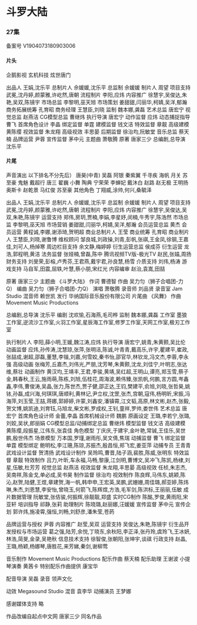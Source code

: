 # 斗罗大陆


### 27集
备案号  V1904073180903006
#### 片头

企鹅影视
玄机科技
炫世唐门

出品人  王娟,沈乐平
总制片人  佘媛媛,沈乐平
总监制  佘媛媛
制片人  周望
项目支持  武冕,沈丹婷,颜蒙雅,许屹然,唐朝
流程制片  李阳,应炜
内容推广  徐慧宇,吴俊达,朱艳,吴双,陈镜宇
市场总监  李黎明,巫天旭
市场策划  姜甜甜,闫丽华,柯婧,吴洋,郁瀚
商务拓展统筹  孔育昭
商务经理  王慧臣,刘晓
监制  魏本娜,龚磊
艺术总监  唐宏宁
视觉总监  赵燕洁
CG模型总监  曹继炜
执行导演  唐宏宁
动作监督  应炜
动态捕捉指导  曹飞
首席角色设计  李晶
绑定监督  单霆
建模监督  钱文洁
特效监督  章靓
高级建模  黄陈缨
视效监督  朱龙翔
高级视效  丰思晏
后期监督  徐治均,阮敏堂
音乐总监  蔡天楠
品牌运营  尹蓉
宣传监督  茅中元
主题曲  萧敬腾
原著  唐家三少
总编剧,总导演  沈乐平

#### 片尾
声音演出
以下排名不分先后）
唐昊(中青)  吴磊
阿银  秦紫翼
千寻疾  海帆
月关  苏至豪
鬼魅  戴超行
唐三  翟巍
小舞  陶典
宁荣荣  李蝉妃
戴沐白  赵路
赵无极  王明扬
奥斯卡  赵乾景
马红俊  苏至豪
其他角色  丁翔威,涂帅,何兴,桑毓泽


出品人  王娟,沈乐平
总制片人  佘媛媛,沈乐平
总监制  佘媛媛
制片人  周望
项目支持  武冕,沈丹婷,颜蒙雅,许屹然,唐朝
流程制片  李阳,应炜
内容推广  徐慧宇,吴俊达,吴双,朱艳,陈镜宇
运营支持  郑伟,房玥,贾楠,李娟,李星妤,闵楠,牛秀宇,陈浩然
市场总监  李黎明,巫天旭
市场营销  姜甜甜,闫丽华,柯婧,吴洋,郁瀚
会员运营总监  黄杰
会员运营  黄程诚,李娜,谢添琦,贺明超
商业总制片人  王莹
商业统筹  孔育昭
商业制片人  王慧臣,刘晓,谢鲁博
维权顾问  邹良城,刘政操,刘青,彭帆,张祺,王金凤,徐钢,王嘉佳,刘可人,杨焯寒
周边栏目支持  余文静,梅婷婷
衍生运营总监  侯成芬
衍生运营  龙浩,郭程明,黄洁
法务监督  张娅楠,曾磊,陈中
腾讯视频TV版-极光TV  赵民,张媌,周扬
财务支持  刘旻荣,彭榕,卢秀芬,王君燕,戴宇君,孙良慧,杨雪
介质支持  刘伟,杨涛
游戏支持  马自军,田震,屈轶,叶慧,蔡小朋,宋红光
内容编审  赵治,袁嵩,田喆

原著  唐家三少
主题曲  《斗罗大陆》
作词  曹德智
作曲  吴力匀（狮子合唱团-力Q）
编曲  吴力匀（狮子合唱团-力Q）
演唱  萧敬腾
录音师  刘品贤
录音室  Jam Studio
混音师  赖世凯
发行  华纳国际音乐股份有限公司
片尾曲  《风舞》
作曲  Movement Music Productions

总编剧,总导演  沈乐平
编剧  沈欢愉,石海燕,毛司桦
监制  魏本娜,龚磊
工作室  墨狼工作室,逆流沙工作室,火羽工作室,星辰海工作室,修罗工作室,天网工作室,极刃工作室

执行制片人  李阳,薛小明,王媛,魏江涛,应炜
执行导演  唐宏宁,姚青,朱黄颢,吴比伦
动画监督  应炜,孙传涛,沈慧琼,张萍,张明洁,陈诚,叶青青,戴高乐,许宇,瞿建平,崔政,张喆成,谢超,邵磊,董慧,李锴,刘嘉,何雪姣,秦书怡,邵官华,林钦龙,冯文杰,李蓉,李永强
高级动画  张梅芳,丘嘉杰,刘伟光,严朋,沈芳琴,朱黄颢,沈龙,刘佳宁,叶明志,张达维,蔡壮
动画制作  黄汉均,王靖丰,王君,李骏,黄靖,吴红超,王明山,谭亮,郑玉雪,蔡子金,韩春秋,王云,施雨萌,陈栋,刘旭,伍桂花,周海波,赖伟臻,张凯帆,何鹏,言方圆,岑鑫鑫,李伟,曹俊涛,吴晶,张力,陈世杰,贾子健,邵正达,王钧,樊建平,俞旭,刘晓,张哲昊,姚铱,孙磊,成兴海,何琪琪,唐顺利,黄林记,尹立权,沈罡,张杰,宫朝,寇伟,杨明昕,宋振,冯海萍,刘玉莹,王喆,蒋娜,郭婷婷,许蒙,刘鑫安,潘镇霄,江文韬,高原,林文彬,赵杰,张毅,贺文博,姚凯迪,刘育钰,马旭龙,柴文彬,罗成权,王钊,童祥,罗帅,娄世伟
艺术总监  唐宏宁
首席角色设计师  金蕾,李晶
首席机械设计师  魏鹏
原画设定  王璐,李若宁,张璐,刘姣,吴状,郎丽娟
CG模型总监/动捕绑定总监  曹继炜
模型监督  钱文洁
高级建模  黄陈缨,段振星,江伟东,张袁佳
角色模型  丁庆庆,于建宇,金叶艳,常铖,王佳乐,吴世鹏,殷世伟杰
场景模型  万本国,罗瑾,谢雨彤,吴文倩,焦瑞
动捕监督  曹飞
绑定监督  单霆
模型绑定  鲍明松,李江珊,陈琼,苏振杰,殷昌恒,郑飞宏,姜亚萍
动捕专员  王青青
武戏设计监督  贺清扬
武戏设计制作  吴玲鸣,曹晋,陆子涵,裴胜,陈威,张明东
特效监督  章靓
特效制作  吕力,叶昕,车永福,马畅,黎康,江剑明,曹博文,吴冲飞,陈凯,杨棣,刘星,伍敏,杜芳芳
视觉总监  赵燕洁
视效监督  朱龙翔,丰思晏
高级视效  任桢,朱志杰,吴南祥,陈金戈,单必成,吴书昊
制作监督  徐治均
视效制作  陈良辉,马伟东,姚颖,陈沁,赵贺,陆健,王煜,章建贺,海一帆,韩申申,王宏英,吴鹏,武姗姗,周佳璐,郝亚婷,陈炜琳,朱杰,刘恩慧,李安怡,曾晓玉,何箭飞,陈辉煜,方浩,毛军剑,陈洪标,王丽丽,伍敏
成片数据管理  阮敏堂,张佶骏,何振辉,徐靓靓,郑盛
实时CG制作  陈酩,罗俊,黄雨阳,宋亚轩
培训指导  祁静,张莉
助理制片  陈晓璐,赵丽娜,汪媛媛
宣传监督  茅中元
宣传企划  郭许炜,施凌霄,强恒,刘畅,刘舒彦,潘朱莹,苍菂

品牌运营与授权  尹蓉
内容推广  赵莹,吴双
运营支持  吴俊达,朱艳,陈镜宇
衍生品开发授权与市场运营  葛之强,陆芳,余悦,丁晓东,余秋阳,李正泽,张丹玲,虞玲飞,王冰妍,林浩,简旻,金录,吴艳秋
信息技术支持  徐智俊,张朝阳,张坤宇,谈祺
行政支持  赵晶,王璐,杨颖,杨娜琴,唐胜花,来芳娣,秦剑,谢柳莺

音乐制作  Movement Music Productions
配乐作曲  蔡天楠
配乐助理  王谢波
小提琴演奏  黄茜卡
特别配乐作曲提供  康宝华

配音导演  吴磊
录音  领声文化

动效  Megasound Studio
混音  袁李华
动捕演员  王梦娜

感谢媒体支持  略

作品改编自起点中文网 唐家三少 同名作品


